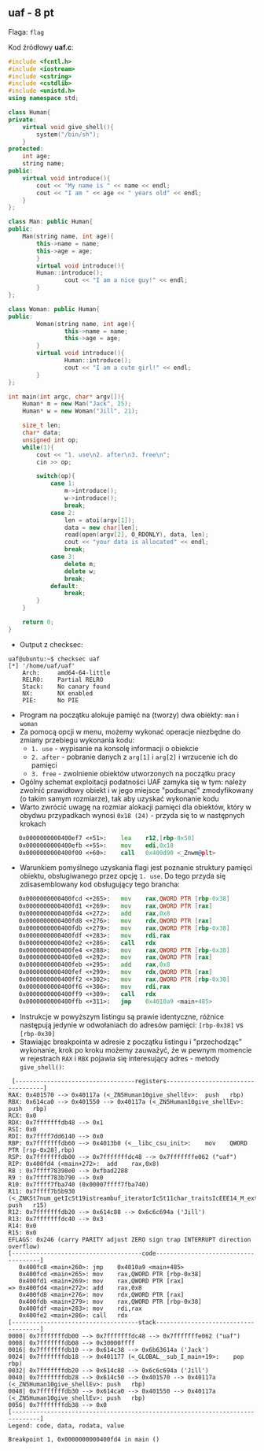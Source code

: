 ## uaf - 8 pt ##

Flaga: `flag`

Kod źródłowy **uaf.c**:

```cpp
#include <fcntl.h>
#include <iostream> 
#include <cstring>
#include <cstdlib>
#include <unistd.h>
using namespace std;

class Human{
private:
	virtual void give_shell(){
		system("/bin/sh");
	}
protected:
	int age;
	string name;
public:
	virtual void introduce(){
		cout << "My name is " << name << endl;
		cout << "I am " << age << " years old" << endl;
	}
};

class Man: public Human{
public:
	Man(string name, int age){
		this->name = name;
		this->age = age;
        }
        virtual void introduce(){
		Human::introduce();
                cout << "I am a nice guy!" << endl;
        }
};

class Woman: public Human{
public:
        Woman(string name, int age){
                this->name = name;
                this->age = age;
        }
        virtual void introduce(){
                Human::introduce();
                cout << "I am a cute girl!" << endl;
        }
};

int main(int argc, char* argv[]){
	Human* m = new Man("Jack", 25);
	Human* w = new Woman("Jill", 21);

	size_t len;
	char* data;
	unsigned int op;
	while(1){
		cout << "1. use\n2. after\n3. free\n";
		cin >> op;

		switch(op){
			case 1:
				m->introduce();
				w->introduce();
				break;
			case 2:
				len = atoi(argv[1]);
				data = new char[len];
				read(open(argv[2], O_RDONLY), data, len);
				cout << "your data is allocated" << endl;
				break;
			case 3:
				delete m;
				delete w;
				break;
			default:
				break;
		}
	}

	return 0;	
}
```
* Output z checksec:
```
uaf@ubuntu:~$ checksec uaf
[*] '/home/uaf/uaf'
    Arch:     amd64-64-little
    RELRO:    Partial RELRO
    Stack:    No canary found
    NX:       NX enabled
    PIE:      No PIE
```
* Program na początku alokuje pamięć na (tworzy) dwa obiekty: `man` i `woman`
* Za pomocą opcji w menu, możemy wykonać operacje niezbędne do zmiany przebiegu wykonania kodu:
  * `1. use` - wypisanie na konsolę informacji o obiekcie
  * `2. after` - pobranie danych z `arg[1]` i `arg[2]` i wrzucenie ich do pamięci
  * `3. free` - zwolnienie obiektów utworzonych na początku pracy
* Ogólny schemat exploitacji podatności UAF zamyka się w tym: należy zwolnić prawidłowy obiekt i w jego miejsce "podsunąć" zmodyfikowany (o takim samym rozmiarze), tak aby uzyskać wykonanie kodu
* Warto zwrócić uwagę na rozmiar alokacji pamięci dla obiektów, który w obydwu przypadkach wynosi `0x18 (24)` - przyda się to w następnych krokach

```asm
   0x0000000000400ef7 <+51>:	lea    r12,[rbp-0x50]
   0x0000000000400efb <+55>:	mov    edi,0x18
   0x0000000000400f00 <+60>:	call   0x400d90 <_Znwm@plt>
```
* Warunkiem pomyślnego uzyskania flagi jest poznanie struktury pamięci obiektu, obsługiwanego przez opcję `1. use`. Do tego przyda się zdisasemblowany kod obsługujący tego brancha:
```asm
   0x0000000000400fcd <+265>:	mov    rax,QWORD PTR [rbp-0x38]
   0x0000000000400fd1 <+269>:	mov    rax,QWORD PTR [rax]
   0x0000000000400fd4 <+272>:	add    rax,0x8
   0x0000000000400fd8 <+276>:	mov    rdx,QWORD PTR [rax]
   0x0000000000400fdb <+279>:	mov    rax,QWORD PTR [rbp-0x38]
   0x0000000000400fdf <+283>:	mov    rdi,rax
   0x0000000000400fe2 <+286>:	call   rdx
   0x0000000000400fe4 <+288>:	mov    rax,QWORD PTR [rbp-0x30]
   0x0000000000400fe8 <+292>:	mov    rax,QWORD PTR [rax]
   0x0000000000400feb <+295>:	add    rax,0x8
   0x0000000000400fef <+299>:	mov    rdx,QWORD PTR [rax]
   0x0000000000400ff2 <+302>:	mov    rax,QWORD PTR [rbp-0x30]
   0x0000000000400ff6 <+306>:	mov    rdi,rax
   0x0000000000400ff9 <+309>:	call   rdx
   0x0000000000400ffb <+311>:	jmp    0x4010a9 <main+485>
```
* Instrukcje w powyższym listingu są prawie identyczne, różnice następują jedynie w odwołaniach do adresów pamięci: `[rbp-0x38]` vs `[rbp-0x30]`
* Stawiając breakpointa w adresie z początku listingu i "przechodząc" wykonanie, krok po kroku możemy zauważyć, że w pewnym momencie w rejestrach `RAX` i `RBX` pojawia się interesujący adres - metody `give_shell()`:
```
 [----------------------------------registers-----------------------------------]
RAX: 0x401570 --> 0x40117a (<_ZN5Human10give_shellEv>:	push   rbp)
RBX: 0x614ca0 --> 0x401550 --> 0x40117a (<_ZN5Human10give_shellEv>:	push   rbp)
RCX: 0x0 
RDX: 0x7fffffffdb48 --> 0x1 
RSI: 0x0 
RDI: 0x7ffff7dd6140 --> 0x0 
RBP: 0x7fffffffdb60 --> 0x4013b0 (<__libc_csu_init>:	mov    QWORD PTR [rsp-0x28],rbp)
RSP: 0x7fffffffdb00 --> 0x7fffffffdc48 --> 0x7fffffffe062 ("uaf")
RIP: 0x400fd4 (<main+272>:	add    rax,0x8)
R8 : 0x7ffff78398e0 --> 0xfbad2288 
R9 : 0x7ffff783b790 --> 0x0 
R10: 0x7ffff7fba740 (0x00007ffff7fba740)
R11: 0x7ffff7b5b930 (<_ZNKSt7num_getIcSt19istreambuf_iteratorIcSt11char_traitsIcEEE14_M_extract_intIjEES3_S3_S3_RSt8ios_baseRSt12_Ios_IostateRT_>:	push   r15)
R12: 0x7fffffffdb20 --> 0x614c88 --> 0x6c6c694a ('Jill')
R13: 0x7fffffffdc40 --> 0x3 
R14: 0x0 
R15: 0x0
EFLAGS: 0x246 (carry PARITY adjust ZERO sign trap INTERRUPT direction overflow)
[-------------------------------------code-------------------------------------]
   0x400fc8 <main+260>:	jmp    0x4010a9 <main+485>
   0x400fcd <main+265>:	mov    rax,QWORD PTR [rbp-0x38]
   0x400fd1 <main+269>:	mov    rax,QWORD PTR [rax]
=> 0x400fd4 <main+272>:	add    rax,0x8
   0x400fd8 <main+276>:	mov    rdx,QWORD PTR [rax]
   0x400fdb <main+279>:	mov    rax,QWORD PTR [rbp-0x38]
   0x400fdf <main+283>:	mov    rdi,rax
   0x400fe2 <main+286>:	call   rdx
[------------------------------------stack-------------------------------------]
0000| 0x7fffffffdb00 --> 0x7fffffffdc48 --> 0x7fffffffe062 ("uaf")
0008| 0x7fffffffdb08 --> 0x30000ffff 
0016| 0x7fffffffdb10 --> 0x614c38 --> 0x6b63614a ('Jack')
0024| 0x7fffffffdb18 --> 0x401177 (<_GLOBAL__sub_I_main+19>:	pop    rbp)
0032| 0x7fffffffdb20 --> 0x614c88 --> 0x6c6c694a ('Jill')
0040| 0x7fffffffdb28 --> 0x614c50 --> 0x401570 --> 0x40117a (<_ZN5Human10give_shellEv>:	push   rbp)
0048| 0x7fffffffdb30 --> 0x614ca0 --> 0x401550 --> 0x40117a (<_ZN5Human10give_shellEv>:	push   rbp)
0056| 0x7fffffffdb38 --> 0x0 
[------------------------------------------------------------------------------]
Legend: code, data, rodata, value

Breakpoint 1, 0x0000000000400fd4 in main ()
```
